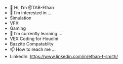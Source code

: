 - 👋 Hi, I’m @TAB-Ethan
- 👀 I’m interested in ...
- Simulation
- VFX
- Gaming
- 🌱 I’m currently learning ...
- VEX Coding for Houdini
- Bazzite Compatablity 
- 📫 How to reach me ...
- LinkedIn: https://www.linkedin.com/in/ethan-t-smith/

<!---
TAB-Ethan/TAB-Ethan is a ✨ special ✨ repository because its `README.md` (this file) appears on your GitHub profile.
You can click the Preview link to take a look at your changes.
--->
